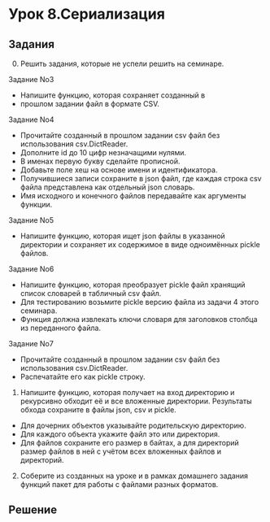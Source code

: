 
# Урок 8.Сериализация

## Задания

0. Решить задания, которые не успели решить на семинаре.

Задание No3
- Напишите функцию, которая сохраняет созданный в
- прошлом задании файл в формате CSV.

Задание No4
- Прочитайте созданный в прошлом задании csv файл без использования csv.DictReader.
- Дополните id до 10 цифр незначащими нулями.
- В именах первую букву сделайте прописной.
- Добавьте поле хеш на основе имени и идентификатора.
- Получившиеся записи сохраните в json файл, где каждая строка
csv файла представлена как отдельный json словарь.
- Имя исходного и конечного файлов передавайте как аргументы
функции.

Задание No5
- Напишите функцию, которая ищет json файлы в указанной директории и сохраняет их содержимое в виде одноимённых pickle файлов.

Задание No6
- Напишите функцию, которая преобразует pickle файл хранящий список словарей в табличный csv файл.
- Для тестированию возьмите pickle версию файла из задачи 4 этого семинара.
- Функция должна извлекать ключи словаря для заголовков столбца из переданного файла.

Задание No7
- Прочитайте созданный в прошлом задании csv файл без использования csv.DictReader.
- Распечатайте его как pickle строку.

1. Напишите функцию, которая получает на вход директорию и рекурсивно
обходит её и все вложенные директории. Результаты обхода сохраните в
файлы json, csv и pickle.

- Для дочерних объектов указывайте родительскую директорию.
- Для каждого объекта укажите файл это или директория.
- Для файлов сохраните его размер в байтах, а для директорий размер
файлов в ней с учётом всех вложенных файлов и директорий.

2. Соберите из созданных на уроке и в рамках домашнего задания функций пакет для работы с файлами разных форматов.

## Решение
